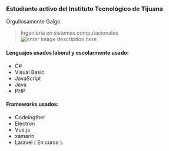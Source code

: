 ### Estudiante activo del Instituto Tecnológico de Tijuana 
Orgullosamente Galgo 
>Ingenieria en sistemas computacionales
![enter image description here](https://upload.wikimedia.org/wikipedia/commons/thumb/2/21/Entrada-ITTijuana-TecNM-6.jpg/558px-Entrada-ITTijuana-TecNM-6.jpg)

#### Lenguajes usados laboral y escolarmente usado:
- C#
- Visual Basic
- JavaScript
- Java
- PHP
#### Frameworks usados:
- Codeingther
- Electron
- Vue.js
- xamarin
- Laravel ( En curso ).

